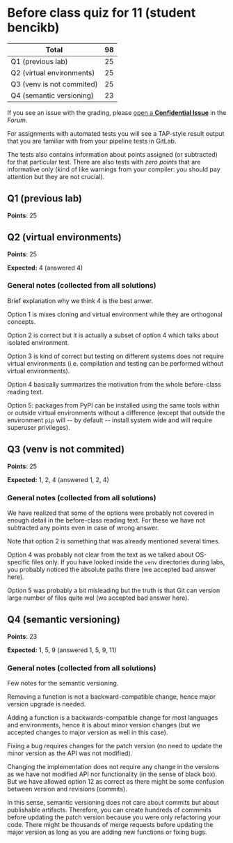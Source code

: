 # Before class quiz for 11 (student bencikb)

| Total                                            |    98 |
|--------------------------------------------------|------:|
| Q1 (previous lab)                                |    25 |
| Q2 (virtual environments)                        |    25 |
| Q3 (venv is not commited)                        |    25 |
| Q4 (semantic versioning)                         |    23 |

If you see an issue with the grading, please
[open a **Confidential Issue**](https://gitlab.mff.cuni.cz/teaching/nswi177/2022/common/forum/-/issues/new?issue[confidential]=true&issue[title]=Grading+Before+class+quiz+for+11)
in the _Forum_.


For assignments with automated tests you will see a TAP-style result output
that you are familiar with from your pipeline tests in GitLab.

The tests also contains information about points assigned (or subtracted)
for that particular test. There are also tests with _zero points_ that
are informative only (kind of like warnings from your compiler: you
should pay attention but they are not crucial).

## Q1 (previous lab)

**Points**: 25


## Q2 (virtual environments)

**Points**: 25

**Expected:** 4 (answered 4)


### General notes (collected from all solutions)

Brief explanation why we think 4 is the best anwer.

Option 1 is mixes cloning and virtual environment while they are orthogonal
concepts.

Option 2 is correct but it is actually a subset of option 4 which talks
about isolated environment.

Option 3 is kind of correct but testing on different systems does not require
virtual environments (i.e. compilation and testing can be performed without
virtual environments).

Option 4 basically summarizes the motivation from the whole before-class
reading text.

Option 5: packages from PyPI can be installed using the same tools within
or outside virtual environments without a difference (except that outside
the environment `pip` will -- by default -- install system wide and will
require superuser privileges).


## Q3 (venv is not commited)

**Points**: 25

**Expected:** 1, 2, 4 (answered 1, 2, 4)


### General notes (collected from all solutions)

We have realized that some of the options were probably not covered in
enough detail in the before-class reading text. For these we have not
subtracted any points even in case of wrong answer.

Note that option 2 is something that was already mentioned several times.

Option 4 was probably not clear from the text as we talked about OS-specific
files only. If you have looked inside the `venv` directories during labs,
you probably noticed the absolute paths there (we accepted bad answer here).

Option 5 was probably a bit misleading but the truth is that Git can version
large number of files quite wel (we accepted bad answer here).



## Q4 (semantic versioning)

**Points**: 23

**Expected:** 1, 5, 9 (answered 1, 5, 9, 11)


### General notes (collected from all solutions)

Few notes for the semantic versioning.

Removing a function is not a backward-compatible change, hence major version
upgrade is needed.

Adding a function is a backwards-compatible change for most languages and
environments, hence it is about minor version changes (but we accepted
changes to major version as well in this case).

Fixing a bug requires changes for the patch version (no need to update
the minor version as the API was not modified).

Changing the implementation does not require any change in the versions
as we have not modified API nor functionality (in the sense of black box).
But we have allowed option 12 as correct as there might be some confusion
between version and revisions (commits).

In this sense, semantic versioning does not care about commits but about
publishable artifacts. Therefore, you can create hundreds of commmits
before updating the patch version because you were only refactoring your
code. There might be thousands of merge requests before updating the major
version as long as you are adding new functions or fixing bugs.


